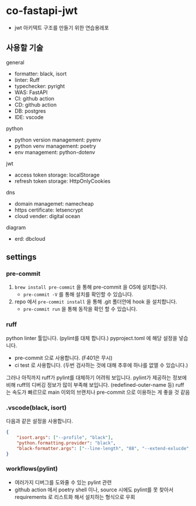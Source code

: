 # co-fastapi-jwt

- jwt 아키텍트 구조를 만들기 위한 연습용레포

## 사용할 기술
general
- formatter: black, isort
- linter: Ruff
- typechecker: pyright
- WAS: FastAPI
- CI: github action
- CD: github action
- DB: postgres
- IDE: vscode

python
- python version management: pyenv
- python venv management: poetry
- env management: python-dotenv

jwt
- access token storage: localStorage
- refresh token storage: HttpOnlyCookies

dns
- domain managemet: namecheap
- https certificate: letsencrypt
- cloud vender: digital ocean

diagram
- erd: dbcloud


## settings

### pre-commit
1. `brew install pre-commit` 을 통해 pre-commit 을 OS에 설치합니다.
   - `pre-commit -V` 를 통해 설치를 확인할 수 있습니다. 
2. repo 에서 `pre-commit install` 을 통해 .git 폴더안에 hook 을 설치합니다.
   - `pre-commit run` 을 통해 동작을 확인 할 수 있습니다.

### ruff
python linter 툴입니다. (pylint를 대체 합니다.)
pyproject.toml 에 해당 설정을 넣습니다.
- pre-commit 으로 사용합니다. (F401은 무시)
- ci test 로 사용합니다. (두번 검사하는 것에 대해 추후에 하나를 없앨 수 있습니다.)
 
 그러나 아직까지 ruff가 pylint를 대체하기 어려워 보입니다.
pylint가 제공하는 정보에 비해 ruff의 디버깅 정보가 많이 부족해 보입니다. (redefined-outer-name 등)
ruff 는 속도가 빠르므로 main 이외의 브랜치나 pre-commit 으로 이용하는 게 좋을 것 같음
 
 ### .vscode(black, isort)
다음과 같은 설정을 사용합니다.
```json
{
    "isort.args": ["--profile", "black"],
    "python.formatting.provider": "black",
    "black-formatter.args": ["--line-length", "88", "--extend-exlucde", "alembic"],
}
```

### workflows(pylint)
- 여러가지 디버그를 도와줄 수 있는 pylint 관련 
- github action 에서 poetry shell 이나, source 시에도 pylint를 못 찾아서 requirements 로 리스트화 해서 설치하는 형식으로 우회  
